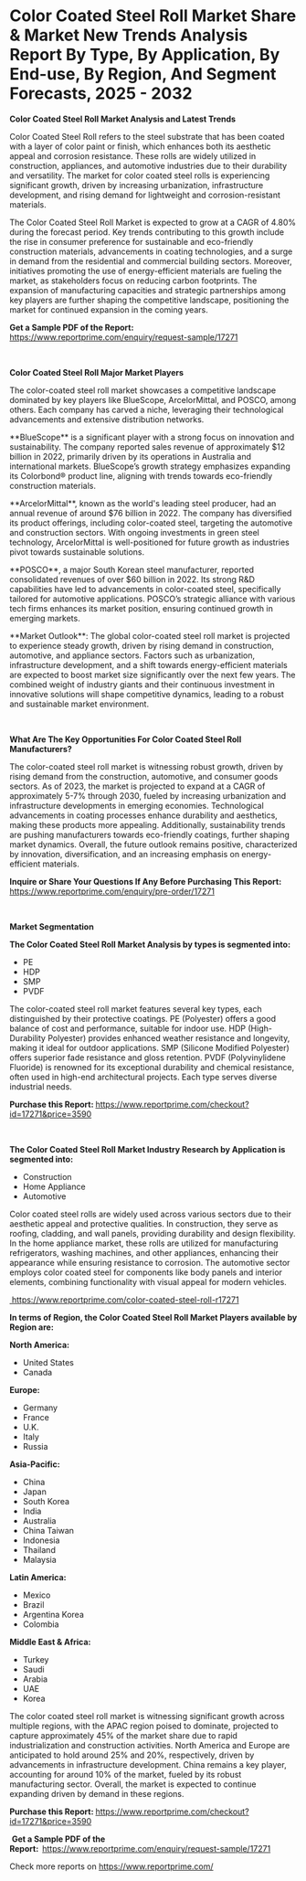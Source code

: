 <p><h1>Color Coated Steel Roll Market Share & Market New Trends Analysis Report By Type, By Application, By End-use, By Region, And Segment Forecasts, 2025 - 2032</h1></p><p><strong>Color Coated Steel Roll Market Analysis and Latest Trends</strong></p>
<p><p>Color Coated Steel Roll refers to the steel substrate that has been coated with a layer of color paint or finish, which enhances both its aesthetic appeal and corrosion resistance. These rolls are widely utilized in construction, appliances, and automotive industries due to their durability and versatility. The market for color coated steel rolls is experiencing significant growth, driven by increasing urbanization, infrastructure development, and rising demand for lightweight and corrosion-resistant materials.</p><p>The Color Coated Steel Roll Market is expected to grow at a CAGR of 4.80% during the forecast period. Key trends contributing to this growth include the rise in consumer preference for sustainable and eco-friendly construction materials, advancements in coating technologies, and a surge in demand from the residential and commercial building sectors. Moreover, initiatives promoting the use of energy-efficient materials are fueling the market, as stakeholders focus on reducing carbon footprints. The expansion of manufacturing capacities and strategic partnerships among key players are further shaping the competitive landscape, positioning the market for continued expansion in the coming years.</p></p>
<p><strong>Get a Sample PDF of the Report:&nbsp;</strong> <a href="https://www.reportprime.com/enquiry/request-sample/17271?utm_campaign=3536&utm_medium=2&utm_source=Github&utm_content=ia&utm_term=18032025&utm_id=color-coated-steel-roll">https://www.reportprime.com/enquiry/request-sample/17271</a></p>
<p>&nbsp;</p>
<p><strong>Color Coated Steel Roll Major Market Players</strong></p>
<p><p>The color-coated steel roll market showcases a competitive landscape dominated by key players like BlueScope, ArcelorMittal, and POSCO, among others. Each company has carved a niche, leveraging their technological advancements and extensive distribution networks.</p><p>**BlueScope** is a significant player with a strong focus on innovation and sustainability. The company reported sales revenue of approximately $12 billion in 2022, primarily driven by its operations in Australia and international markets. BlueScope’s growth strategy emphasizes expanding its Colorbond® product line, aligning with trends towards eco-friendly construction materials.</p><p>**ArcelorMittal**, known as the world's leading steel producer, had an annual revenue of around $76 billion in 2022. The company has diversified its product offerings, including color-coated steel, targeting the automotive and construction sectors. With ongoing investments in green steel technology, ArcelorMittal is well-positioned for future growth as industries pivot towards sustainable solutions.</p><p>**POSCO**, a major South Korean steel manufacturer, reported consolidated revenues of over $60 billion in 2022. Its strong R&D capabilities have led to advancements in color-coated steel, specifically tailored for automotive applications. POSCO’s strategic alliance with various tech firms enhances its market position, ensuring continued growth in emerging markets.</p><p>**Market Outlook**: The global color-coated steel roll market is projected to experience steady growth, driven by rising demand in construction, automotive, and appliance sectors. Factors such as urbanization, infrastructure development, and a shift towards energy-efficient materials are expected to boost market size significantly over the next few years. The combined weight of industry giants and their continuous investment in innovative solutions will shape competitive dynamics, leading to a robust and sustainable market environment.</p></p>
<p>&nbsp;</p>
<p><strong>What Are The Key Opportunities For Color Coated Steel Roll Manufacturers?</strong></p>
<p><p>The color-coated steel roll market is witnessing robust growth, driven by rising demand from the construction, automotive, and consumer goods sectors. As of 2023, the market is projected to expand at a CAGR of approximately 5-7% through 2030, fueled by increasing urbanization and infrastructure developments in emerging economies. Technological advancements in coating processes enhance durability and aesthetics, making these products more appealing. Additionally, sustainability trends are pushing manufacturers towards eco-friendly coatings, further shaping market dynamics. Overall, the future outlook remains positive, characterized by innovation, diversification, and an increasing emphasis on energy-efficient materials.</p></p>
<p><strong>Inquire or Share Your Questions If Any Before Purchasing This Report:</strong> <a href="https://www.reportprime.com/enquiry/pre-order/17271?utm_campaign=3536&utm_medium=2&utm_source=Github&utm_content=ia&utm_term=18032025&utm_id=color-coated-steel-roll">https://www.reportprime.com/enquiry/pre-order/17271</a></p>
<p>&nbsp;</p>
<p><strong>Market Segmentation</strong></p>
<p><strong>The Color Coated Steel Roll Market Analysis by types is segmented into:</strong></p>
<p><ul><li>PE</li><li>HDP</li><li>SMP</li><li>PVDF</li></ul></p>
<p><p>The color-coated steel roll market features several key types, each distinguished by their protective coatings. PE (Polyester) offers a good balance of cost and performance, suitable for indoor use. HDP (High-Durability Polyester) provides enhanced weather resistance and longevity, making it ideal for outdoor applications. SMP (Silicone Modified Polyester) offers superior fade resistance and gloss retention. PVDF (Polyvinylidene Fluoride) is renowned for its exceptional durability and chemical resistance, often used in high-end architectural projects. Each type serves diverse industrial needs.</p></p>
<p><strong>Purchase this Report:&nbsp;</strong><a href="https://www.reportprime.com/checkout?id=17271&price=3590&utm_campaign=3536&utm_medium=2&utm_source=Github&utm_content=ia&utm_term=18032025&utm_id=color-coated-steel-roll">https://www.reportprime.com/checkout?id=17271&price=3590</a></p>
<p>&nbsp;</p>
<p><strong>The Color Coated Steel Roll Market Industry Research by Application is segmented into:</strong></p>
<p><ul><li>Construction</li><li>Home Appliance</li><li>Automotive</li></ul></p>
<p><p>Color coated steel rolls are widely used across various sectors due to their aesthetic appeal and protective qualities. In construction, they serve as roofing, cladding, and wall panels, providing durability and design flexibility. In the home appliance market, these rolls are utilized for manufacturing refrigerators, washing machines, and other appliances, enhancing their appearance while ensuring resistance to corrosion. The automotive sector employs color coated steel for components like body panels and interior elements, combining functionality with visual appeal for modern vehicles.</p></p>
<p><a href="https://www.reportprime.com/color-coated-steel-roll-r17271?utm_campaign=3536&utm_medium=2&utm_source=Github&utm_content=ia&utm_term=18032025&utm_id=color-coated-steel-roll">&nbsp;https://www.reportprime.com/color-coated-steel-roll-r17271</a></p>
<p><strong>In terms of Region, the Color Coated Steel Roll Market Players available by Region are:</strong></p>
<p>
    <p> <strong> North America: </strong>
        <ul>
            <li>United States</li>
            <li>Canada</li>
        </ul>
        </p> 
    <p> <strong> Europe: </strong>
        <ul>
            <li>Germany</li>
            <li>France</li>
            <li>U.K.</li>
            <li>Italy</li>
            <li>Russia</li>
        </ul>
        </p> 
    <p> <strong> Asia-Pacific: </strong>
        <ul>
            <li>China</li>
            <li>Japan</li>
            <li>South Korea</li>
            <li>India</li>
            <li>Australia</li>
            <li>China Taiwan</li>
            <li>Indonesia</li>
            <li>Thailand</li>
            <li>Malaysia</li>
        </ul>
        </p> 
    <p> <strong> Latin America: </strong>
        <ul>
            <li>Mexico</li>
            <li>Brazil</li>
            <li>Argentina Korea</li>
            <li>Colombia</li>
        </ul>
        </p> 
    <p> <strong> Middle East & Africa: </strong>
        <ul>
            <li>Turkey</li>
            <li>Saudi</li>
            <li>Arabia</li>
            <li>UAE</li>
            <li>Korea</li>
        </ul>
    </p>
    </p>
<p><p>The color coated steel roll market is witnessing significant growth across multiple regions, with the APAC region poised to dominate, projected to capture approximately 45% of the market share due to rapid industrialization and construction activities. North America and Europe are anticipated to hold around 25% and 20%, respectively, driven by advancements in infrastructure development. China remains a key player, accounting for around 10% of the market, fueled by its robust manufacturing sector. Overall, the market is expected to continue expanding driven by demand in these regions.</p></p>
<p><strong>Purchase this Report: </strong><a href="https://www.reportprime.com/checkout?id=17271&price=3590&utm_campaign=3536&utm_medium=2&utm_source=Github&utm_content=ia&utm_term=18032025&utm_id=color-coated-steel-roll">https://www.reportprime.com/checkout?id=17271&price=3590</a></p>
<p>&nbsp;<strong>Get a Sample PDF of the Report:&nbsp;&nbsp;</strong><a href="https://www.reportprime.com/enquiry/request-sample/17271?utm_campaign=3536&utm_medium=2&utm_source=Github&utm_content=ia&utm_term=18032025&utm_id=color-coated-steel-roll">https://www.reportprime.com/enquiry/request-sample/17271</a></p>
<p><strong></strong></p>
<p>Check more reports on <a href="https://www.reportprime.com/?utm_campaign=3536&utm_medium=2&utm_source=Github&utm_content=ia&utm_term=18032025&utm_id=color-coated-steel-roll">https://www.reportprime.com/</a></p>
